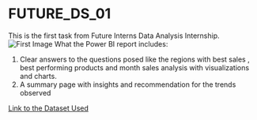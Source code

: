 # FUTURE_DS_01
This is the first task from Future Interns Data Analysis Internship.
![First Image]([https://github.com/Adnan-M03/FUTURE_DS_01/blob/main/task1%20-%20img01.png](https://github.com/Adnan-M03/FUTURE_DS_01/blob/main/task1-img01.png))
What the Power BI report includes:
1) Clear answers to the questions posed like the regions with best sales , best performing products and month sales analysis with visualizations and charts.
2) A summary page with insights and recommendation for the trends observed


[Link to the Dataset Used](https://www.kaggle.com/datasets/mohamed38/superstoredataset)
